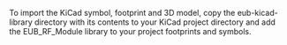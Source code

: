 To import the KiCad symbol, footprint and 3D model, copy the eub-kicad-library directory with its contents to your KiCad project directory and add the EUB_RF_Module library to your project footprints and symbols.
